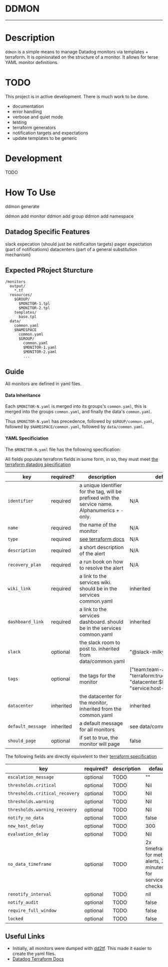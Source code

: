 # DDMON
---

# Description

`ddmon` is a simple means to manage Datadog monitors via templates + terraform.
It is opinionated on the structure of a monitor.
It allows for terse YAML monitor definitions.

# TODO

This project is in active development. There is much work to be done.

- documentation
- error handling
- verbose and quiet mode
- testing
- terraform generators
- notification targets and expectations
- update templates to be generic

# Development

TODO

# How To Use

ddmon generate

ddmon add monitor
ddmon add group
ddmon add namespace

## Datadog Specific Features

slack expecation (should just be notificaiton targets)
pager expectation (part of notifications)
datacenters (part of a general substitution mechanism)

## Expected PRoject Sturcture

```
/monitors
  output/
    *.tf
  resources/
    $GROUP/
      $MONITOR-1.tpl
      $MONITOR-2.tpl
    templates/
      base.tpl
  data/
    common.yaml
    $NAMESPACE
      common.yaml
      $GROUP/
        common.yaml
        $MONITOR-1.yaml
        $MONITOR-2.yaml
        ...
```

## Guide

All monitors are defined in yaml files.

#### Data Inheritance

Each `$MONITOR-N.yaml` is merged into its groups's `common.yaml`, this is merged into the groups `common.yaml`, and finally the data's `common.yaml`.

Thus `$MONITOR-N.yaml` has precedence, followed by `$GROUP/common.yaml`, followed by `$NAMESPACE/common.yaml`, followed by `data/common.yaml`.

#### YAML Specificiation

The `$MONITOR-N.yaml` file has the following specification:

All fields populate terraform fields in some form, in so, they must meet [the terraform datadog specification](https://www.terraform.io/docs/providers/datadog/r/monitor.html)

| key | required? | description | default |
|-----|-----------|-------------|---------|
|`identifier`| required | a unique identifier for the tag, will be prefixed with the service name. Alphanumerics + `-` only. | N/A |
|`name`| required | the name of the monitor| N/A |
|`type`| required| [see terraform docs](https://www.terraform.io/docs/providers/datadog/r/monitor.html#type) | N/A |
|`description`| required | a short description of the alert | N/A |
|`recovery_plan`| required | a run book on how to resolve the alert | N/A |
|`wiki_link`| required | a link to the services wiki. should be in the services common.yaml | inherited |
|`dashboard_link`| required | a link to the services dashboard. should be in the services common.yaml | inherited |
|`slack`| optional | the slack room to post to. inherited from data/common.yaml | "@slack-milkyway-ops" |
|`tags`| optional | the tags for the monitor | ["team:team-aaa", "terraform:true", "datacenter:$DATACENTER", "service:host-conumser"] |
|`datacenter`| inherited | the datacenter for the monitor, inherited from the common.yaml | inherited |
|`default_message`| inherited | a default message for all monitors | see data/common.yaml |
|`should_page`| optional | if set to true, the monitor will page | false |

The following fields are directly equivelent to their [terraform specification](https://www.terraform.io/docs/providers/datadog/r/monitor.html)

| key | required? | description | default |
|-----|-----------|-------------|---------|
|`escalation_message`| optional | TODO | "" |
|`thresholds.critical`| optional | TODO | Nil |
|`thresholds.critical_recovery`| optional | TODO | Nil |
|`thresholds.warning`| optional | TODO | Nil |
|`thresholds.warning_recovery`| optional | TODO | Nil |
|`notify_no_data`| optional | TODO | false |
|`new_host_delay`| optional | TODO | 300 |
|`evaluation_delay `| optional | TODO | Nil |
|`no_data_timeframe`| optional | TODO | 2x timeframe for metric alerts, 2 minutes for service checks. |
|`renotify_interval`| optional | TODO | nil |
|`notify_audit`| optional | TODO | false |
|`require_full_window`| optional | TODO | false |
|`locked`| optional | TODO | false |

## Useful Links

 - Initially, all monitors were dumped with [dd2tf](https://github.com/amnk/dd2tf). This made it easier to create the yaml files.
 - [Datadog Terraform Docs](https://www.terraform.io/docs/providers/datadog/r/monitor.html)

